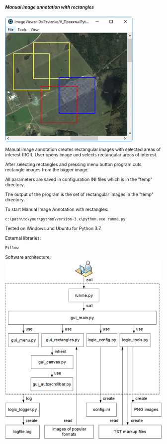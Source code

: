 ##### Manual image annotation with rectangles

![Manual image annotation with rectangles](data/2019.01.03-manual-image-annotation-with-rectangles.png)

Manual image annotation creates rectangular images with selected
areas of interest (ROI). User opens image and selects rectangular
areas of interest.

After selecting rectangles and pressing menu button program cuts
rectangle images from the bigger image.

All parameters are saved in configuration INI files
which is in the "temp" directory.

The output of the program is the set of rectangular images
in the "temp" directory.

To start Manual Image Annotation with rectangles:
```shell
c:\path\to\your\python\version-3.x\python.exe runme.py
```

Tested on Windows and Ubuntu for Python 3.7.

External libraries:
```shell
Pillow
```

Software architecture:
![Software architecture](data/2019.06.17-annotation-with-rectangles-architecture.png)
